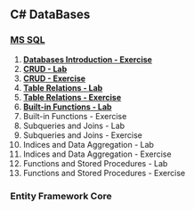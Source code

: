 ## C# DataBases

### [**MS SQL**](https://github.com/polinadrumeva/SoftUni-CSharp-Developer-All-courses/tree/main/C%23%20DB/MS%20SQL)

1. [**Databases Introduction - Exercise**](https://github.com/polinadrumeva/SoftUni-CSharp-Developer-All-courses/tree/main/C%23%20DB/MS%20SQL/Databases%20Introduction%20-%20Exercise)
2. [**CRUD - Lab**](https://github.com/polinadrumeva/SoftUni-CSharp-Developer-All-courses/tree/main/C%23%20DB/MS%20SQL/CRUD%20-%20Lab)
3. [**CRUD - Exercise**](https://github.com/polinadrumeva/SoftUni-CSharp-Developer-All-courses/tree/main/C%23%20DB/MS%20SQL/CRUD%20-Exercise)
4. [**Table Relations - Lab**](https://github.com/polinadrumeva/SoftUni-CSharp-Developer-All-courses/tree/main/C%23%20DB/MS%20SQL/Table%20Relations%20-%20Lab)
5. [**Table Relations - Exercise**](https://github.com/polinadrumeva/SoftUni-CSharp-Developer-All-courses/tree/main/C%23%20DB/MS%20SQL/Table%20Relations%20-%20Exercise)
6. [**Built-in Functions - Lab**](https://github.com/polinadrumeva/SoftUni-CSharp-Developer-All-courses/tree/main/C%23%20DB/MS%20SQL/Built-in%20Functions%20-%20Lab)
7. Built-in Functions - Exercise
8. Subqueries and Joins - Lab
9. Subqueries and Joins - Exercise
10. Indices and Data Aggregation - Lab
11. Indices and Data Aggregation - Exercise 
12. Functions and Stored Procedures - Lab
13. Functions and Stored Procedures - Exercise



### Entity Framework Core
